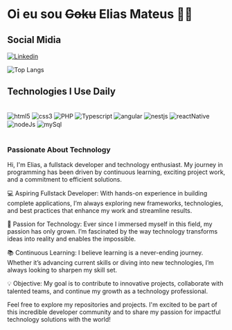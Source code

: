 # Oi eu sou ~~Goku~~ Elias Mateus 👋🏻

## Social Midia
[![Linkedin](https://img.shields.io/badge/LinkedIn-0077B5?style=for-the-badge&logo=linkedin&logoColor=white)](https://www.linkedin.com/in/elias-mateus-56252419a/)

![Top Langs](https://github-readme-stats.vercel.app/api/top-langs/?username=EliasMateu&size_weight=0.5&count_weight=0.5)

## Technologies I Use Daily

<div style="display: inline_block"><br/>
    <img align="center" alt="html5" src="https://img.shields.io/badge/HTML5-E34F26?style=for-the-badge&logo=html5&logoColor=white">
    <img align="center" alt="css3" src="https://img.shields.io/badge/CSS3-1572B6?style=for-the-badge&logo=css3&logoColor=white">
    <img align="center" alt="PHP" src="https://img.shields.io/badge/PHP-777BB4?style=for-the-badge&logo=php&logoColor=white">
    <img align="center" alt="Typescript" src="https://img.shields.io/badge/TypeScript-007ACC?style=for-the-badge&logo=typescript&logoColor=white">
    <img align="center" alt="angular" src="https://img.shields.io/badge/Angular-ED003C?style=for-the-badge&logo=angular&logoColor=white">
    <img align="center" alt="nestjs" src="https://img.shields.io/badge/NestJS-E0234E?style=for-the-badge&logo=nestjs&logoColor=white">
    <img align="center" alt="reactNative" src="https://img.shields.io/badge/React_Native-20232A?style=for-the-badge&logo=react&logoColor=61DAFB">
    <img align="center" alt="nodeJs" src="https://img.shields.io/badge/Node.js-43853D?style=for-the-badge&logo=node.js&logoColor=white">
    <img align="center" alt="mySql" src="https://img.shields.io/badge/MySQL-00000F?style=for-the-badge&logo=mysql&logoColor=white">
</div><br/>

### Passionate About Technology

Hi, I'm Elias, a fullstack developer and technology enthusiast. My journey in programming has been driven by continuous learning, exciting project work, and a commitment to efficient solutions.

💻 Aspiring Fullstack Developer: With hands-on experience in building complete applications, I’m always exploring new frameworks, technologies, and best practices that enhance my work and streamline results.

🌟 Passion for Technology: Ever since I immersed myself in this field, my passion has only grown. I’m fascinated by the way technology transforms ideas into reality and enables the impossible.

📚 Continuous Learning: I believe learning is a never-ending journey. Whether it’s advancing current skills or diving into new technologies, I’m always looking to sharpen my skill set.

💡 Objective: My goal is to contribute to innovative projects, collaborate with talented teams, and continue my growth as a technology professional.

Feel free to explore my repositories and projects. I'm excited to be part of this incredible developer community and to share my passion for impactful technology solutions with the world!
